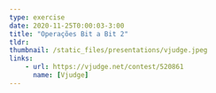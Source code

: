 ```yaml
---
type: exercise
date: 2020-11-25T0:00:03-3:00
title: "Operações Bit a Bit 2"
tldr: 
thumbnail: /static_files/presentations/vjudge.jpeg
links: 
    - url: https://vjudge.net/contest/520861
      name: [Vjudge]
---
```


